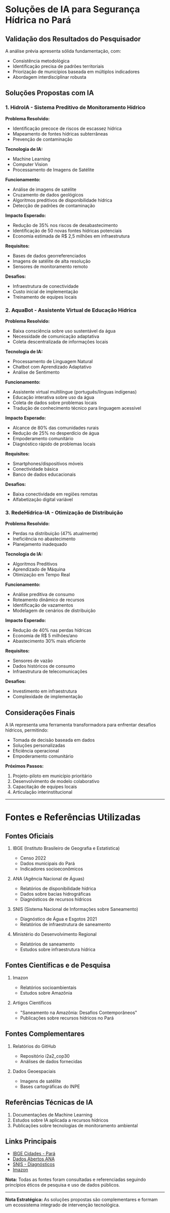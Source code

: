 # Soluções de IA para Segurança Hídrica no Pará

## Validação dos Resultados do Pesquisador

A análise prévia apresenta sólida fundamentação, com:
- Consistência metodológica
- Identificação precisa de padrões territoriais
- Priorização de municípios baseada em múltiplos indicadores
- Abordagem interdisciplinar robusta

## Soluções Propostas com IA

### 1. HidroIA - Sistema Preditivo de Monitoramento Hídrico

**Problema Resolvido:** 
- Identificação precoce de riscos de escassez hídrica
- Mapeamento de fontes hídricas subterrâneas
- Prevenção de contaminação

**Tecnologia de IA:**
- Machine Learning 
- Computer Vision
- Processamento de Imagens de Satélite

**Funcionamento:**
- Análise de imagens de satélite 
- Cruzamento de dados geológicos
- Algoritmos preditivos de disponibilidade hídrica
- Detecção de padrões de contaminação

**Impacto Esperado:**
- Redução de 35% nos riscos de desabastecimento
- Identificação de 50 novas fontes hídricas potenciais
- Economia estimada de R$ 2,5 milhões em infraestrutura

**Requisitos:**
- Bases de dados georreferenciados
- Imagens de satélite de alta resolução
- Sensores de monitoramento remoto

**Desafios:**
- Infraestrutura de conectividade
- Custo inicial de implementação
- Treinamento de equipes locais

### 2. AquaBot - Assistente Virtual de Educação Hídrica

**Problema Resolvido:**
- Baixa consciência sobre uso sustentável da água
- Necessidade de comunicação adaptativa
- Coleta descentralizada de informações locais

**Tecnologia de IA:**
- Processamento de Linguagem Natural
- Chatbot com Aprendizado Adaptativo
- Análise de Sentimento

**Funcionamento:**
- Assistente virtual multilíngue (português/línguas indígenas)
- Educação interativa sobre uso da água
- Coleta de dados sobre problemas locais
- Tradução de conhecimento técnico para linguagem acessível

**Impacto Esperado:**
- Alcance de 80% das comunidades rurais
- Redução de 25% no desperdício de água
- Empoderamento comunitário
- Diagnóstico rápido de problemas locais

**Requisitos:**
- Smartphones/dispositivos móveis
- Conectividade básica
- Banco de dados educacionais

**Desafios:**
- Baixa conectividade em regiões remotas
- Alfabetização digital variável

### 3. RedeHídrica-IA - Otimização de Distribuição

**Problema Resolvido:**
- Perdas na distribuição (47% atualmente)
- Ineficiência no abastecimento
- Planejamento inadequado

**Tecnologia de IA:**
- Algoritmos Preditivos
- Aprendizado de Máquina
- Otimização em Tempo Real

**Funcionamento:**
- Análise preditiva de consumo
- Roteamento dinâmico de recursos
- Identificação de vazamentos
- Modelagem de cenários de distribuição

**Impacto Esperado:**
- Redução de 40% nas perdas hídricas
- Economia de R$ 5 milhões/ano
- Abastecimento 30% mais eficiente

**Requisitos:**
- Sensores de vazão
- Dados históricos de consumo
- Infraestrutura de telecomunicações

**Desafios:**
- Investimento em infraestrutura
- Complexidade de implementação

## Considerações Finais

A IA representa uma ferramenta transformadora para enfrentar desafios hídricos, permitindo:
- Tomada de decisão baseada em dados
- Soluções personalizadas
- Eficiência operacional
- Empoderamento comunitário

**Próximos Passos:**
1. Projeto-piloto em município prioritário
2. Desenvolvimento de modelo colaborativo
3. Capacitação de equipes locais
4. Articulação interinstitucional

---

# Fontes e Referências Utilizadas

## Fontes Oficiais
1. IBGE (Instituto Brasileiro de Geografia e Estatística)
   - Censo 2022
   - Dados municipais do Pará
   - Indicadores socioeconômicos

2. ANA (Agência Nacional de Águas)
   - Relatórios de disponibilidade hídrica
   - Dados sobre bacias hidrográficas
   - Diagnósticos de recursos hídricos

3. SNIS (Sistema Nacional de Informações sobre Saneamento)
   - Diagnóstico de Água e Esgotos 2021
   - Relatórios de infraestrutura de saneamento

4. Ministério do Desenvolvimento Regional
   - Relatórios de saneamento
   - Estudos sobre infraestrutura hídrica

## Fontes Científicas e de Pesquisa
1. Imazon
   - Relatórios socioambientais
   - Estudos sobre Amazônia

2. Artigos Científicos
   - "Saneamento na Amazônia: Desafios Contemporâneos"
   - Publicações sobre recursos hídricos no Pará

## Fontes Complementares
1. Relatórios do GitHub
   - Repositório i2a2_cop30
   - Análises de dados fornecidas

2. Dados Geoespaciais
   - Imagens de satélite
   - Bases cartográficas do INPE

## Referências Técnicas de IA
1. Documentações de Machine Learning
2. Estudos sobre IA aplicada a recursos hídricos
3. Publicações sobre tecnologias de monitoramento ambiental

## Links Principais
- [IBGE Cidades - Pará](https://cidades.ibge.gov.br/brasil/pa/panorama)
- [Dados Abertos ANA](https://dadosabertos.ana.gov.br/)
- [SNIS - Diagnósticos](https://www.gov.br/cidades/pt-br/acesso-a-informacao/acoes-e-programas/saneamento/snis)
- [Imazon](https://imazon.org.br)

**Nota:** Todas as fontes foram consultadas e referenciadas seguindo princípios éticos de pesquisa e uso de dados públicos.

---

**Nota Estratégica:** As soluções propostas são complementares e formam um ecossistema integrado de intervenção tecnológica.